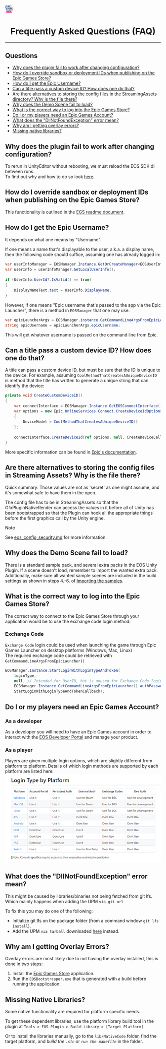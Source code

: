 <a href="/readme.md"><img src="/docs/images/PlayEveryWareLogo.gif" alt="README.md" width="5%"/></a>

# <div align="center"> Frequently Asked Questions (FAQ)</div>
---

## Questions
- [Why does the plugin fail to work after changing configuration?](#why-does-the-plugin-fail-to-work-after-changing-configuration)
- [How do I override sandbox or deployment IDs when publishing on the Epic Games Store?](#how-do-i-override-sandbox-or-deployment-ids-when-publishing-on-the-epic-games-store)
- [How do I get the Epic Username?](#how-do-i-get-the-epic-username)
- [Can a title pass a custom device ID? How does one do that?](#can-a-title-pass-a-custom-device-id-how-does-one-do-that)
- [Are there alternatives to storing the config files in the StreamingAssets directory? Why is the file there?](#are-there-alternatives-to-storing-the-config-files-in-streaming-assets-why-is-the-file-there)
- [Why does the Demo Scene fail to load?](#why-does-the-demo-scene-fail-to-load)
- [What is the correct way to log into the Epic Games Store?](#what-is-the-correct-way-to-log-into-the-epic-games-store)
- [Do I or my players need an Epic Games Account?](#do-i-or-my-players-need-an-epic-games-account)
- [What does the "DllNotFoundException" error mean?](#what-does-the-dllnotfoundexception-error-mean)
- [Why am I getting overlay errors?](#why-am-i-getting-overlay-errors)
- [Missing native libraries?](#missing-native-libraries)

## Why does the plugin fail to work after changing configuration?

To rerun in UnityEditor without rebooting, we must reload the EOS SDK dll between runs.  
To find out why and how to do so look [here](https://github.com/PlayEveryWare/eos_plugin_for_unity/blob/development/docs/unity_specific.md).

## How do I override sandbox or deployment IDs when publishing on the Epic Games Store?

This functionality is outlined in the [EGS readme document](/docs/egs/egs_readme.md#overriding-sandbox-andor-deployment-id).

## How do I get the Epic Username?
It depends on what one means by "Username".

If one means a name that's displayable to the user, a.k.a. a display name, then the following 
code should suffice, assuming one has already logged in:

```cs
var userInfoManager = EOSManager.Instance.GetOrCreateManager<EOSUserInfoManager>();
var userInfo = userInfoManager.GetLocalUserInfo();

if (UserInfo.UserId?.IsValid() == true)
{
    DisplayNameText.text = UserInfo.DisplayName;
}
```

However, if one means "Epic username that's passed to the app via the Epic Launcher", there is a method in
`EOSManager` that one may use.

```cs
var epicLauncherArgs = EOSManager.instance.GetCommandLineArgsFromEpicLauncher()
string epicUsername = epicLauncherArgs.epicUsername;
```

This will get whatever username is passed on the command line from Epic.

## Can a title pass a custom device ID? How does one do that?
A title can pass a custom device ID, but must be sure that the ID is unique to the device.
For example, assuming `CoolMethodThatCreatesAUniqueDeviceID` is method that the title has written to generate
a unique string that can identify the device:

```cs
private void CreateCustomDeviceID()
{
    var connectInterface = EOSManager.Instance.GetEOSConnectInterface();
    var options = new Epic.OnlineServices.Connect.CreateDeviceIdOptions()
    {
        DeviceModel = CoolMethodThatCreatesAUniqueDeviceID()
    };

    connectInterface.CreateDeviceId(ref options, null, CreateDeviceCallback);
}
```

More specific information can be found in [Epic's documentation](https://dev.epicgames.com/docs/api-ref/functions/eos-connect-create-device-id).

## Are there alternatives to storing the config files in Streaming Assets? Why is the file there?
Quick summary: Those values are not as 'secret' as one might assume, and it's somewhat safe to have them in the open. 

The config file has to be in StreamingAssets so that the GfxPluginNativeRender can access the values in it before 
all of Unity has been bootstrapped so that the Plugin can hook all the appropriate things before the first graphics call by the Unity engine.

> [!NOTE]
> See [eos_config_security.md](/docs/eos_config_security.md) for more information. 

## Why does the Demo Scene fail to load?

There is a standard sample pack, and several extra packs in the EOS Unity Plugin. If a scene doesn't load, remember to import the wanted extra pack.
Additionally, make sure all wanted sample scenes are included in the build settings as shown in steps 4.-6. of <a href="/readme.md#importing-the-samples">Importing the samples</a>.

## What is the correct way to log into the Epic Games Store?
The correct way to connect to the Epic Games Store through your application would be to use the exchange code login method:

### Exchange Code

`Exchange Code` login could be used when launching the game through Epic Games Launcher on desktop platforms (Windows, Mac, Linux)  
The required exchange code could be retrieved with `GetCommandLineArgsFromEpicLauncher()`

```cs
EOSManager.Instance.StartLoginWithLoginTypeAndToken(
    loginType,
    null, // Intended for UserID, but is unused for Exchange Code login
    EOSManager.Instance.GetCommandLineArgsFromEpicLauncher().authPassword, // The exchange code itself, passed as login token
    StartLoginWithLoginTypeAndTokenCallback);
``` 

## Do I or my players need an Epic Games Account?

### As a developer
As a developer you will need to have an Epic Games account in order to interact with the [EOS Developer Portal](https://dev.epicgames/portal) and manage your product.

### As a player
Players are given multiple login options, which are slightly different from platform to platform. Details of which login methods are supported by each platform are listed here:
![LoginByType](/docs/images/login_type_by_platform.png)

## What does the "DllNotFoundException" error mean? 

This might be caused by libraries/binaries not being fetched from git lfs.  
Which mainly happens when adding the UPM `via git url`   

To fix this you may do one of the following:

- Initialize git lfs on the package folder (from a command window `git lfs install`).
- Add the UPM `via tarball` downloaded [here](https://github.com/PlayEveryWare/eos_plugin_for_unity/releases) instead.

## Why am I getting Overlay Errors?
Overlay errors are most likely due to not having the overlay installed, this is done in two steps:
 1. Install the [Epic Games Store](https://store.epicgames.com/) application.
 2. Run the `EOSBootstrapper.exe` that is generated with a build before running the application.

## Missing Native Libraries?

Some native functionality are required for platform specific needs.  

To get these dependent libraries, use the platform library build tool in the plugin at `Tools > EOS Plugin > Build Library > [Target Platform]`

Or to install the libraries manually, go to the `lib/NativeCode` folder, find the target platform, and *build the `.sln`* or *`run the makefile`* in the folder.

